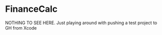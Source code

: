# FinanceCalc
NOTHING TO SEE HERE. Just playing around with pushing a test project to GH from Xcode

